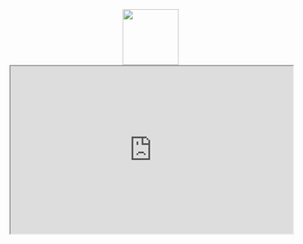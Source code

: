 <div id="header" align="center">
  <img src="https://media.giphy.com/media/ZVik7pBtu9dNS/giphy.gif" width="100"/>
  <iframe src="https://savkas30.github.io/" width="100%" height="300"></iframe>
</div>

